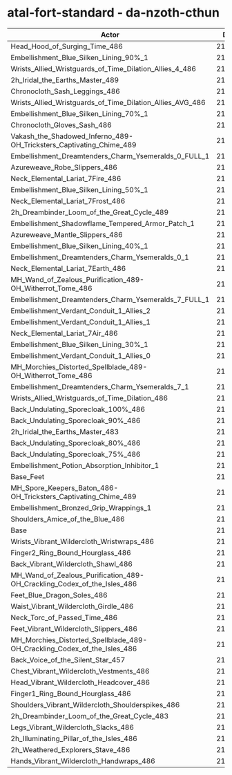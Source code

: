 # atal-fort-standard - da-nzoth-cthun
| Actor | DPS | Increase |
|---|:---:|:---:|
|Head_Hood_of_Surging_Time_486|217501|1.93%|
|Embellishment_Blue_Silken_Lining_90%_1|216857|1.63%|
|Wrists_Allied_Wristguards_of_Time_Dilation_Allies_4_486|216795|1.60%|
|2h_Iridal_the_Earths_Master_489|216610|1.51%|
|Chronocloth_Sash_Leggings_486|216400|1.41%|
|Wrists_Allied_Wristguards_of_Time_Dilation_Allies_AVG_486|216168|1.31%|
|Embellishment_Blue_Silken_Lining_70%_1|216115|1.28%|
|Chronocloth_Gloves_Sash_486|216095|1.27%|
|Vakash_the_Shadowed_Inferno_489-OH_Tricksters_Captivating_Chime_489|215723|1.10%|
|Embellishment_Dreamtenders_Charm_Ysemeralds_0_FULL_1|215366|0.93%|
|Azureweave_Robe_Slippers_486|215364|0.93%|
|Neck_Elemental_Lariat_7Fire_486|215328|0.91%|
|Embellishment_Blue_Silken_Lining_50%_1|215277|0.89%|
|Neck_Elemental_Lariat_7Frost_486|215255|0.88%|
|2h_Dreambinder_Loom_of_the_Great_Cycle_489|215014|0.76%|
|Embellishment_Shadowflame_Tempered_Armor_Patch_1|215009|0.76%|
|Azureweave_Mantle_Slippers_486|214978|0.75%|
|Embellishment_Blue_Silken_Lining_40%_1|214946|0.73%|
|Embellishment_Dreamtenders_Charm_Ysemeralds_0_1|214858|0.69%|
|Neck_Elemental_Lariat_7Earth_486|214798|0.66%|
|MH_Wand_of_Zealous_Purification_489-OH_Witherrot_Tome_486|214703|0.62%|
|Embellishment_Dreamtenders_Charm_Ysemeralds_7_FULL_1|214665|0.60%|
|Embellishment_Verdant_Conduit_1_Allies_2|214634|0.59%|
|Embellishment_Verdant_Conduit_1_Allies_1|214631|0.58%|
|Neck_Elemental_Lariat_7Air_486|214562|0.55%|
|Embellishment_Blue_Silken_Lining_30%_1|214547|0.55%|
|Embellishment_Verdant_Conduit_1_Allies_0|214474|0.51%|
|MH_Morchies_Distorted_Spellblade_489-OH_Witherrot_Tome_486|214454|0.50%|
|Embellishment_Dreamtenders_Charm_Ysemeralds_7_1|214259|0.41%|
|Wrists_Allied_Wristguards_of_Time_Dilation_486|214086|0.33%|
|Back_Undulating_Sporecloak_100%_486|214046|0.31%|
|Back_Undulating_Sporecloak_90%_486|213971|0.28%|
|2h_Iridal_the_Earths_Master_483|213931|0.26%|
|Back_Undulating_Sporecloak_80%_486|213896|0.24%|
|Back_Undulating_Sporecloak_75%_486|213852|0.22%|
|Embellishment_Potion_Absorption_Inhibitor_1|213675|0.14%|
|Base_Feet|213609|0.11%|
|MH_Spore_Keepers_Baton_486-OH_Tricksters_Captivating_Chime_489|213413|0.01%|
|Embellishment_Bronzed_Grip_Wrappings_1|213407|0.01%|
|Shoulders_Amice_of_the_Blue_486|213399|0.01%|
|Base|213383|0.00%|
|Wrists_Vibrant_Wildercloth_Wristwraps_486|213266|-0.05%|
|Finger2_Ring_Bound_Hourglass_486|213256|-0.06%|
|Back_Vibrant_Wildercloth_Shawl_486|213124|-0.12%|
|MH_Wand_of_Zealous_Purification_489-OH_Crackling_Codex_of_the_Isles_486|213100|-0.13%|
|Feet_Blue_Dragon_Soles_486|213093|-0.14%|
|Waist_Vibrant_Wildercloth_Girdle_486|212988|-0.19%|
|Neck_Torc_of_Passed_Time_486|212882|-0.23%|
|Feet_Vibrant_Wildercloth_Slippers_486|212864|-0.24%|
|MH_Morchies_Distorted_Spellblade_489-OH_Crackling_Codex_of_the_Isles_486|212826|-0.26%|
|Back_Voice_of_the_Silent_Star_457|212687|-0.33%|
|Chest_Vibrant_Wildercloth_Vestments_486|212596|-0.37%|
|Head_Vibrant_Wildercloth_Headcover_486|212539|-0.40%|
|Finger1_Ring_Bound_Hourglass_486|212524|-0.40%|
|Shoulders_Vibrant_Wildercloth_Shoulderspikes_486|212356|-0.48%|
|2h_Dreambinder_Loom_of_the_Great_Cycle_483|212322|-0.50%|
|Legs_Vibrant_Wildercloth_Slacks_486|212245|-0.53%|
|2h_Illuminating_Pillar_of_the_Isles_486|212083|-0.61%|
|2h_Weathered_Explorers_Stave_486|211946|-0.67%|
|Hands_Vibrant_Wildercloth_Handwraps_486|211927|-0.68%|
